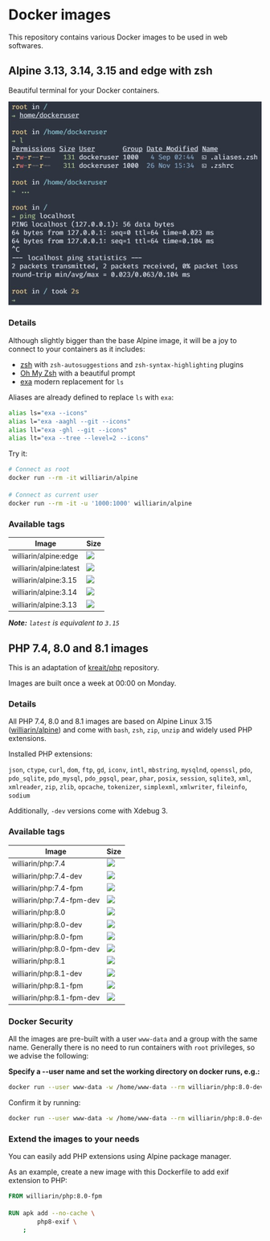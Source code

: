 # Docker images

This repository contains various Docker images to be used in web softwares.

## Alpine 3.13, 3.14, 3.15 and edge with zsh

Beautiful terminal for your Docker containers.

![GitHub Logo](/assets/images/exa_demo.jpg)

### Details

Although slightly bigger than the base Alpine image,
it will be a joy to connect to your containers as it includes:

* [zsh](https://www.zsh.org/) with `zsh-autosuggestions` and `zsh-syntax-highlighting` plugins
* [Oh My Zsh](https://github.com/ohmyzsh/ohmyzsh) with a beautiful prompt
* [exa](https://the.exa.website/) modern replacement for `ls`

Aliases are already defined to replace `ls` with `exa`:

```zsh
alias ls="exa --icons"
alias l="exa -aaghl --git --icons"
alias ll="exa -ghl --git --icons"
alias lt="exa --tree --level=2 --icons"
```

Try it:

```bash
# Connect as root
docker run --rm -it williarin/alpine

# Connect as current user
docker run --rm -it -u '1000:1000' williarin/alpine
```

### Available tags

| Image  | Size |
| ------ | ---- |
| williarin/alpine:edge   | [![](https://img.shields.io/docker/image-size/williarin/alpine/edge)](https://hub.docker.com/r/williarin/alpine)   |
| williarin/alpine:latest | [![](https://img.shields.io/docker/image-size/williarin/alpine/latest)](https://hub.docker.com/r/williarin/alpine) |
| williarin/alpine:3.15   | [![](https://img.shields.io/docker/image-size/williarin/alpine/3.15)](https://hub.docker.com/r/williarin/alpine)   |
| williarin/alpine:3.14   | [![](https://img.shields.io/docker/image-size/williarin/alpine/3.14)](https://hub.docker.com/r/williarin/alpine)   |
| williarin/alpine:3.13   | [![](https://img.shields.io/docker/image-size/williarin/alpine/3.13)](https://hub.docker.com/r/williarin/alpine)   |

_**Note:** `latest` is equivalent to `3.15`_

## PHP 7.4, 8.0 and 8.1 images

This is an adaptation of [kreait/php](https://github.com/kreait/docker-images) repository.

Images are built once a week at 00:00 on Monday.

### Details

All PHP 7.4, 8.0 and 8.1 images are based on Alpine Linux 3.15 ([williarin/alpine](#alpine-313-314-315-and-edge-with-zsh)) and come with `bash`, `zsh`, `zip`, `unzip` and widely used PHP extensions.

Installed PHP extensions:

`json`, `ctype`, `curl`, `dom`, `ftp`, `gd`, `iconv`, `intl`, `mbstring`, `mysqlnd`, `openssl`, `pdo`,
`pdo_sqlite`, `pdo_mysql`, `pdo_pgsql`, `pear`, `phar`, `posix`, `session`, `sqlite3`, `xml`,
`xmlreader`, `zip`, `zlib`, `opcache`, `tokenizer`, `simplexml`, `xmlwriter`, `fileinfo`, `sodium`

Additionally, `-dev` versions come with Xdebug 3.

### Available tags

| Image  | Size |
| --- | --- |
| williarin/php:7.4          | [![](https://img.shields.io/docker/image-size/williarin/php/7.4)](https://hub.docker.com/r/williarin/php)         |
| williarin/php:7.4-dev      | [![](https://img.shields.io/docker/image-size/williarin/php/7.4-dev)](https://hub.docker.com/r/williarin/php)     |
| williarin/php:7.4-fpm      | [![](https://img.shields.io/docker/image-size/williarin/php/7.4-fpm)](https://hub.docker.com/r/williarin/php)     |
| williarin/php:7.4-fpm-dev  | [![](https://img.shields.io/docker/image-size/williarin/php/7.4-fpm-dev)](https://hub.docker.com/r/williarin/php) |
| williarin/php:8.0          | [![](https://img.shields.io/docker/image-size/williarin/php/8.0)](https://hub.docker.com/r/williarin/php)         |
| williarin/php:8.0-dev      | [![](https://img.shields.io/docker/image-size/williarin/php/8.0-dev)](https://hub.docker.com/r/williarin/php)     |
| williarin/php:8.0-fpm      | [![](https://img.shields.io/docker/image-size/williarin/php/8.0-fpm)](https://hub.docker.com/r/williarin/php)     |
| williarin/php:8.0-fpm-dev  | [![](https://img.shields.io/docker/image-size/williarin/php/8.0-fpm-dev)](https://hub.docker.com/r/williarin/php) |
| williarin/php:8.1          | [![](https://img.shields.io/docker/image-size/williarin/php/8.1)](https://hub.docker.com/r/williarin/php)         |
| williarin/php:8.1-dev      | [![](https://img.shields.io/docker/image-size/williarin/php/8.1-dev)](https://hub.docker.com/r/williarin/php)     |
| williarin/php:8.1-fpm      | [![](https://img.shields.io/docker/image-size/williarin/php/8.1-fpm)](https://hub.docker.com/r/williarin/php)     |
| williarin/php:8.1-fpm-dev  | [![](https://img.shields.io/docker/image-size/williarin/php/8.1-fpm-dev)](https://hub.docker.com/r/williarin/php) |

### Docker Security

All the images are pre-built with a user `www-data` and a group with the same name. Generally there is no need to run containers with `root` privileges, so we advise the following:

**Specify a --user name and set the working directory on docker runs, e.g.:**

```bash
docker run --user www-data -w /home/www-data --rm williarin/php:8.0-dev bash -c "php -v | grep 'Xdebug'"
```

Confirm it by running:

```bash
docker run --user www-data -w /home/www-data --rm williarin/php:8.0-dev bash -c "id ; env" 
```

### Extend the images to your needs

You can easily add PHP extensions using Alpine package manager.

As an example, create a new image with this Dockerfile to add exif extension to PHP:

```dockerfile
FROM williarin/php:8.0-fpm

RUN apk add --no-cache \
        php8-exif \
    ;
```
